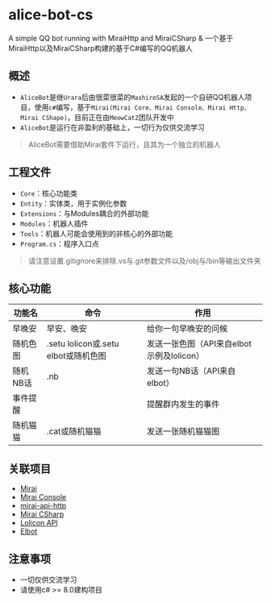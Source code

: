 # alice-bot-cs
A simple QQ bot running with MiraiHttp and MiraiCSharp & 一个基于MiraiHttp以及MiraiCSharp构建的基于C#编写的QQ机器人

## 概述
- `AliceBot`是继`Urara`后由很菜很菜的`MashiroSA`发起的一个自研QQ机器人项目，使用`c#`编写，基于`Mirai(Mirai Core、Mirai Console、Mirai Http、Mirai CShape)`。目前正在由`MeowCatZ`团队开发中
- `AliceBot`是运行在非盈利的基础上，一切行为仅供交流学习
> AliceBot需要借助Mirai套件下运行，且其为一个独立的机器人

## 工程文件
- `Core`：核心功能类
- `Entity`：实体类，用于实例化参数
- `Extensions`：与Modules耦合的外部功能
- `Modules`：机器人插件
- `Tools`：机器人可能会使用到的非核心的外部功能
- `Program.cs`：程序入口点
> 请注意设置.gitignore来排除.vs与.git参数文件以及/obj与/bin等输出文件夹

## 核心功能
| 功能名 | 命令 | 作用 |
| ---- | ---- | ---- |
| 早晚安 | 早安、晚安 | 给你一句早晚安的问候 |
| 随机色图 | .setu lolicon或.setu elbot或随机色图 | 发送一张色图（API来自elbot示例及lolicon） |
| 随机NB话 | .nb | 发送一句NB话（API来自elbot） |
| 事件提醒 | | 提醒群内发生的事件 |
| 随机猫猫 | .cat或随机猫猫 | 发送一张随机猫猫图 |

## 关联项目
- [Mirai](https://github.com/mamoe/mirai)
- [Mirai Console](https://github.com/mamoe/mirai-console)
- [mirai-api-http](https://github.com/project-mirai/mirai-api-http)
- [Mirai CSharp](https://github.com/Executor-Cheng/Mirai-CSharp)
- [Lolicon API](https://api.lolicon.app/)
- [Elbot](https://github.com/YunYouJun/el-bot)

## 注意事项
- 一切仅供交流学习
- 请使用c# >= 8.0建构项目

